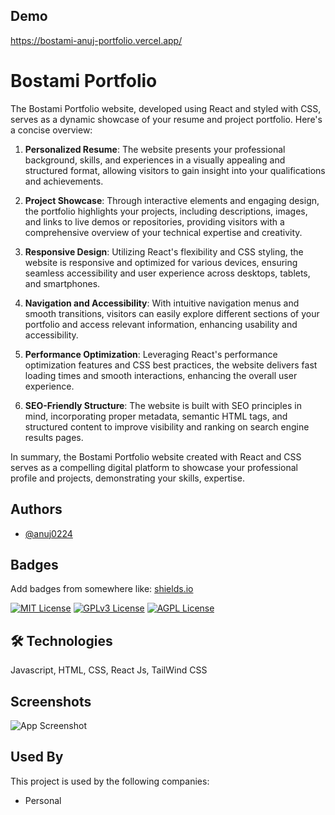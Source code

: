## Demo

https://bostami-anuj-portfolio.vercel.app/


# Bostami Portfolio

The Bostami Portfolio website, developed using React and styled with CSS, serves as a dynamic showcase of your resume and project portfolio. Here's a concise overview:

1. **Personalized Resume**: The website presents your professional background, skills, and experiences in a visually appealing and structured format, allowing visitors to gain insight into your qualifications and achievements.

2. **Project Showcase**: Through interactive elements and engaging design, the portfolio highlights your projects, including descriptions, images, and links to live demos or repositories, providing visitors with a comprehensive overview of your technical expertise and creativity.

3. **Responsive Design**: Utilizing React's flexibility and CSS styling, the website is responsive and optimized for various devices, ensuring seamless accessibility and user experience across desktops, tablets, and smartphones.

4. **Navigation and Accessibility**: With intuitive navigation menus and smooth transitions, visitors can easily explore different sections of your portfolio and access relevant information, enhancing usability and accessibility.

5. **Performance Optimization**: Leveraging React's performance optimization features and CSS best practices, the website delivers fast loading times and smooth interactions, enhancing the overall user experience.

6. **SEO-Friendly Structure**: The website is built with SEO principles in mind, incorporating proper metadata, semantic HTML tags, and structured content to improve visibility and ranking on search engine results pages.

In summary, the Bostami Portfolio website created with React and CSS serves as a compelling digital platform to showcase your professional profile and projects, demonstrating your skills, expertise.


## Authors

- [@anuj0224](https://github.com/anuj0224)
## Badges

Add badges from somewhere like: [shields.io](https://shields.io/)

[![MIT License](https://img.shields.io/badge/License-MIT-green.svg)](https://choosealicense.com/licenses/mit/)
[![GPLv3 License](https://img.shields.io/badge/License-GPL%20v3-yellow.svg)](https://opensource.org/licenses/)
[![AGPL License](https://img.shields.io/badge/license-AGPL-blue.svg)](http://www.gnu.org/licenses/agpl-3.0)


## 🛠 Technologies
Javascript, HTML, CSS, React Js, TailWind CSS


## Screenshots

![App Screenshot](https://i.ibb.co/kHvTT36/portfolio-2.png)




## Used By

This project is used by the following companies:

- Personal

